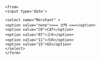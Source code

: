 <html>
  <head>
    <meta charset="utf-8">
    <meta name="viewport" content="width=device-width">
    <title>SelectBox Multiple Option Sort</title>
  </head>
  <body>
    <script src="https://choiinh.github.io/Project.github.io/">
    </script>
    
    <from>
    <input type='date'>
    
    <select name="Merchant" >
    <option value="none">=== 선택 ===</option>
    <option value="C0">CAT</option>
    <option value="07">고속</option>
    <option value="11">시외</option>
    <option value="15">GS</option>
    </select>
    </form>
  </body>
</html>
